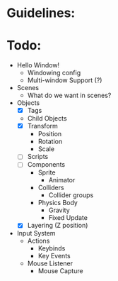 # Guidelines:


# Todo:
- Hello Window!
  - Windowing config
  - Multi-window Support (?)
- Scenes
  - What do we want in scenes?
- Objects
  - [X] Tags
  - Child Objects
  - [X] Transform
    - Position
    - Rotation
    - Scale
  - [ ] Scripts
  - [ ] Components
    - Sprite
      - Animator
    - Colliders
      - Collider groups
    - Physics Body
      - Gravity
      - Fixed Update
  - [X] Layering (Z position)
- Input System
  - Actions
    - Keybinds
    - Key Events
  - Mouse Listener
    - Mouse Capture